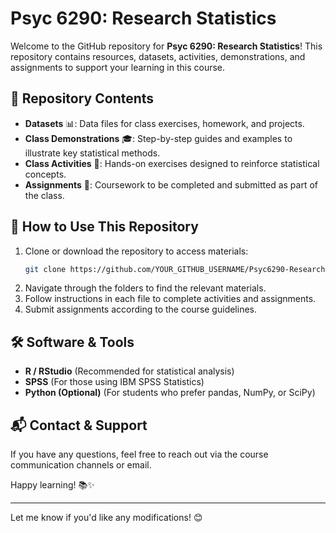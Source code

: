 # Psyc 6290: Research Statistics  

Welcome to the GitHub repository for **Psyc 6290: Research Statistics**! This repository contains resources, datasets, activities, demonstrations, and assignments to support your learning in this course.  

## 📂 Repository Contents  

- **Datasets** 📊: Data files for class exercises, homework, and projects.
- **Class Demonstrations** 🎓: Step-by-step guides and examples to illustrate key statistical methods. 
- **Class Activities** 📝: Hands-on exercises designed to reinforce statistical concepts.   
- **Assignments** 📑: Coursework to be completed and submitted as part of the class.  

## 📌 How to Use This Repository  

1. Clone or download the repository to access materials:  
   ```bash
   git clone https://github.com/YOUR_GITHUB_USERNAME/Psyc6290-Research-Statistics.git
   ```
2. Navigate through the folders to find the relevant materials.  
3. Follow instructions in each file to complete activities and assignments.  
4. Submit assignments according to the course guidelines.  

## 🛠 Software & Tools  

- **R / RStudio** (Recommended for statistical analysis)  
- **SPSS** (For those using IBM SPSS Statistics)  
- **Python (Optional)** (For students who prefer pandas, NumPy, or SciPy)  

## 📬 Contact & Support  

If you have any questions, feel free to reach out via the course communication channels or email.  

Happy learning! 📚✨  

---

Let me know if you'd like any modifications! 😊
